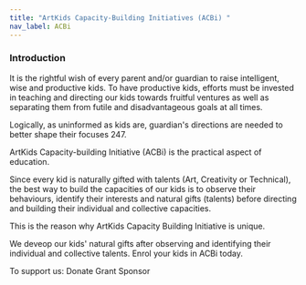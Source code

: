```yaml
---
title: "ArtKids Capacity-Building Initiatives (ACBi) "
nav_label: ACBi
---
```

### Introduction

It is the rightful wish of every parent and/or guardian to raise intelligent, wise and productive kids. To have productive kids, efforts must be invested in teaching and directing our kids towards fruitful ventures as well as separating them from futile and disadvantageous goals at all times.

Logically, as uninformed as kids are, guardian's directions are needed to better shape their focuses 247. 

ArtKids Capacity-building Initiative (ACBi) is the practical aspect of education. 

Since every kid is naturally gifted with talents (Art, Creativity or Technical), the best way to build the capacities of our kids is to observe their behaviours, identify their interests and natural gifts (talents) before directing and building their individual and collective capacities. 

This is the reason why ArtKids Capacity Building Initiative is unique. 

We deveop our kids' natural gifts after observing and identifying their individual and collective talents.
Enrol your kids in ACBi today. 

To support us:
Donate
Grant
Sponsor